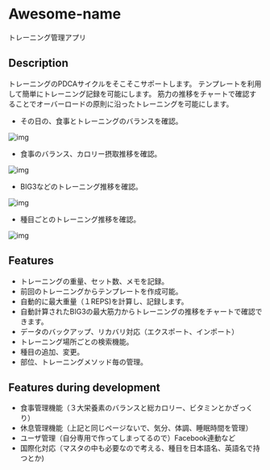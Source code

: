 # Awesome-name
トレーニング管理アプリ

## Description
トレーニングのPDCAサイクルをそこそこサポートします。
テンプレートを利用して簡単にトレーニング記録を可能にします。
筋力の推移をチャートで確認することでオーバーロードの原則に沿ったトレーニングを可能にします。

- その日の、食事とトレーニングのバランスを確認。

![img](https://farm2.staticflickr.com/1663/26409684915_040df45fbc_z.jpg)

- 食事のバランス、カロリー摂取推移を確認。

![img](https://farm2.staticflickr.com/1584/26136846790_9b73ceee13_z.jpg)

- BIG3などのトレーニング推移を確認。

![img](https://farm2.staticflickr.com/1478/26136846810_47069e0b84_z.jpg)

- 種目ごとのトレーニング推移を確認。

![img](https://farm2.staticflickr.com/1497/26383768976_5e7109f141_z.jpg)

## Features
- トレーニングの重量、セット数、メモを記録。
- 前回のトレーニングからテンプレートを作成可能。
- 自動的に最大重量（１REPS)を計算し、記録します。
- 自動計算されたBIG3の最大筋力からトレーニングの推移をチャートで確認できます。
- データのバックアップ、リカバリ対応（エクスポート、インポート）
- トレーニング場所ごとの検索機能。 
- 種目の追加、変更。
- 部位、トレーニングメソッド毎の管理。

## Features during development
- 食事管理機能（３大栄養素のバランスと総カロリー、ビタミンとかざっくり）
- 休息管理機能（上記と同じページないで、気分、体調、睡眠時間を管理） 
- ユーザ管理（自分専用で作ってしまってるので）Facebook連動など
- 国際化対応（マスタの中も必要なので考える、種目を日本語名、英語名で持つとか)

